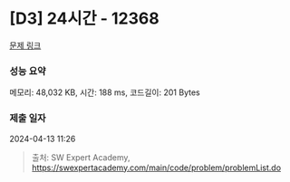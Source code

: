 # [D3] 24시간 - 12368 

[문제 링크](https://swexpertacademy.com/main/code/problem/problemDetail.do?contestProbId=AXsEBlLqedsDFARX) 

### 성능 요약

메모리: 48,032 KB, 시간: 188 ms, 코드길이: 201 Bytes

### 제출 일자

2024-04-13 11:26



> 출처: SW Expert Academy, https://swexpertacademy.com/main/code/problem/problemList.do